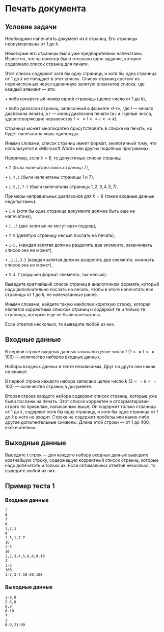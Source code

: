 # Печать документа

## Условие задачи

Необходимо напечатать документ из $k$ страниц. Его страницы пронумерованы от $1$ до $k$.

Некоторые его страницы были уже предварительно напечатаны. Известно, что на принтер было отослано одно задание, которое содержало список страниц для печати.

Этот список содержит хотя бы одну страницу, и хотя бы одна страница от $1$ до $k$ не попадает в этот список. Список страниц состоит из перечисленных через единичную запятую элементов списка, где каждый элемент — это:

$\bullet$ либо конкретный номер одной страницы (целое число от $1$ до $k$),

$\bullet$ либо диапазон страниц, записанный в формате «$l$-$r$», где $l$ — начало диапазона печати, а $r$ — конец диапазона печати (и $l$ и $r$ целые числа, удовлетворяющие неравенству $1 <= l <= r <= k$).

Страница может многократно присутствовать в списке на печать, но будет напечатана лишь единожды.

Иными словами, список страниц имеет формат, аналогичный тому, что используется в «Microsoft Word» или других подобных программах.

Например, если $k=8$, то допустимые списки страниц:

$\bullet$ `7` (была напечатана лишь страница $7$),

$\bullet$ `1,7,1` (были напечатаны страницы $1$ и $7$),

$\bullet$ `1-5,1,7-7` (были напечатаны страницы $1,2,3,4,5,7$).

Примеры неправильных диапазонов для $k=8$ (такие входные данные недопустимы):

$\bullet$ `1-8` (хотя бы одна страница документа должна быть еще не напечатана),

$\bullet$ `1,,3` (две запятые не могут идти подряд),

$\bullet$ `7-9` (девятую страницу нельзя послать на печать),

$\bullet$ `1-5,` (каждая запятая должна разделять два элемента, заканчивать список она не может),

$\bullet$ `,1,2,3-5` (каждая запятая должна разделять два элемента, начинать список она не может),

$\bullet$ `3-4-7` (нарушен формат элемента, так нельзя).

Выведите кратчайший список страниц в аналогичном формате, который надо дополнительно послать на печать, чтобы в итоге напечатать все страницы от $1$ до $k$, не напечатанные ранее.

Иными словами, найдите такую наиболее короткую строку, которая является корректным списком страниц и содержит те и только те страницы, которые еще не были напечатаны.

Если ответов несколько, то выведите любой из них.

## Входные данные

В первой строке входных данных записано целое число $t$ ($1 <= t <= 100$) — количество наборов входных данных.

Наборы входных данных в тесте независимы. Друг на друга они никак не влияют.

В первой строке каждого набора записано целое число $k$ ($2 <= k <= 100$) — количество страниц в документе.

Вторая строка каждого набора содержит список страниц, которые уже были посланы на печать. Этот список корректен и отформатирован строго по правилам, написанным выше. Он содержит только страницы от $1$ до $k$, содержит хотя бы одну страницу, и хотя бы одна страница от $1$ до $k$ в него не входит. Строка не содержит пробелы или какие-либо другие дополнительные символы.
Длина этой строки — от $1$ до $400$, включительно.

## Выходные данные

Выведите $t$ строк — для каждого набора входных данных выведите кратчайшую строку, содержащую корректный список страниц, которые надо допечатать и только их. Если оптимальных ответов несколько, то выведите любой из них.

## Пример теста 1

### Входные данные

```bash
7
8
7
8
1,7,1
8
1-5,1,7-7
10
1-5
10
1,2,3,4,5,6,8,9,10
3
1-2
100
1-2,3-7,10-20,100
```

### Выходные данные

```bash
1-6,8
2-6,8
6,8
6-10
7
3
8-9,21-99
```
